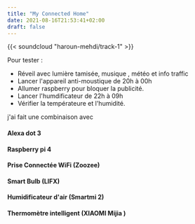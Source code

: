 ```yaml
---
title: "My Connected Home"
date: 2021-08-16T21:53:41+02:00
draft: false
---
```


{{< soundcloud "haroun-mehdi/track-1" >}}

Pour tester : 
- Réveil avec lumière tamisée, musique , météo et info traffic
- Lancer l'appareil anti-moustique de 20h à 00h 
- Allumer raspberry pour bloquer la publicité.
- Lancer l'humdificateur de 22h à 09h 
- Vérifier la températeure et l'humidité.

j'ai fait une combinaison avec 
#### Alexa dot 3
#### Raspberry pi 4 
#### Prise Connectée WiFi (Zoozee)
#### Smart Bulb (LIFX)
#### Humidificateur d'air (Smartmi 2) 
#### Thermomètre intelligent (XIAOMI Mijia )

